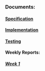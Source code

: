 ### Documents:
#### [Specification](./Specification.md)
#### [Implementation](./Implementation.md)
#### [Testing](./Testing.md)
#### Weekly Reports:
##### [Week 1](./Week%201%20Report.md)